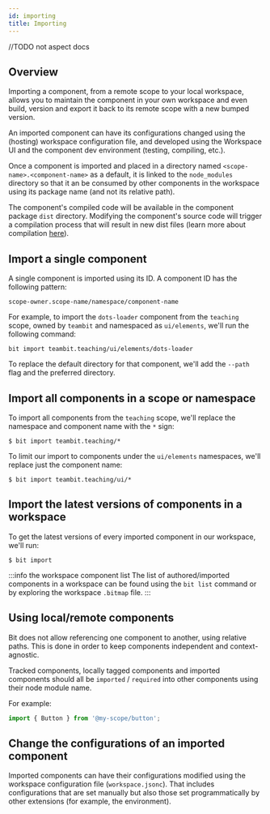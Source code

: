 ```yaml
---
id: importing
title: Importing
---
```


//TODO not aspect docs
## Overview
Importing a component, from a remote scope to your local workspace, allows you to maintain the component in your own workspace and even build, version and export it back to its remote scope with a new bumped version.

An imported component can have its configurations changed using the (hosting) workspace configuration file, and developed using the Workspace UI and the component dev environment (testing, compiling, etc.).

Once a component is imported and placed in a directory named `<scope-name>.<component-name>` as a default, it is linked to the `node_modules` directory so that it an be consumed by other components in the workspace using its package name (and not its relative path).

The component's compiled code will be available in the component package `dist` directory.
Modifying the component's source code will trigger a compilation process that will result in new dist files (learn more about compilation [here](/building-with-bit/compiling)).

## Import a single component

A single component is imported using its ID. A component ID has the following pattern:

`scope-owner.scope-name/namespace/component-name`

For example, to import the `dots-loader` component from the `teaching` scope, owned by `teambit` and namespaced as `ui/elements`, we'll run the following command:

```shell
bit import teambit.teaching/ui/elements/dots-loader
```

To replace the default directory for that component, we'll add the `--path` flag and the preferred directory.

## Import all components in a scope or namespace

To import all components from the `teaching` scope, we'll replace the namespace and component name with the `*` sign:

```shell
$ bit import teambit.teaching/*
```

To limit our import to components under the `ui/elements` namespaces, we'll replace just the component name:

```shell
$ bit import teambit.teaching/ui/*
```

## Import the latest versions of components in a workspace

To get the latest versions of every imported component in our workspace, we'll run:

```shell
$ bit import
```

:::info the workspace component list
The list of authored/imported components in a workspace can be found using the `bit list` command
or by exploring the workspace `.bitmap` file.
:::

## Using local/remote components

Bit does not allow referencing one component to another, using relative paths. This is done in order to keep components independent and context-agnostic.

Tracked components, locally tagged components and imported components should all be `imported` / `required` into other components using their node module name.

For example:

```js
import { Button } from '@my-scope/button';
```

## Change the configurations of an imported component

Imported components can have their configurations modified using the workspace configuration file (`workspace.jsonc`).
That includes configurations that are set manually but also those set programmatically by other extensions (for example, the environment).

